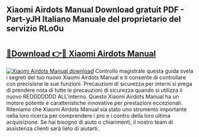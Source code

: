 ## Xiaomi Airdots Manual Download gratuit PDF - Part-yJH Italiano Manuale del proprietario del servizio RLo0u

# <h2><a href="http://dfblni.blite.top/?on=Xiaomi+Airdots+Manual">🔗Download 👉🔴 Xiaomi Airdots Manual</a></h2>

[![Xiaomi Airdots Manual download](https://i.imgur.com/lujVjoI.png)](http://dfblni.blite.top/?on=Xiaomi+Airdots+Manual)
Controllo magistrale questa guida svela i segreti del tuo nuovo Xiaomi Airdots Manual e ti consente di controllare con precisione le sue funzioni. Precauzioni di sicurezza per interni si prega di prendere nota di tutte le precauzioni di sicurezza quando si utilizza il nuovo REDDDDDDD ALL'interno. Questo Xiaomi Airdots Manual ha un motore potente e caratteristiche innovative per prestazioni eccezionali. Riteniamo che Xiaomi Airdots Manual sia stato uno strumento importante nella loro ricerca per comprendere i pro e i contro della loro ultima acquisizione. Se hai bisogno di aiuto o chiarimenti, il nostro team di assistenza clienti sarà lieto di aiutarti.
